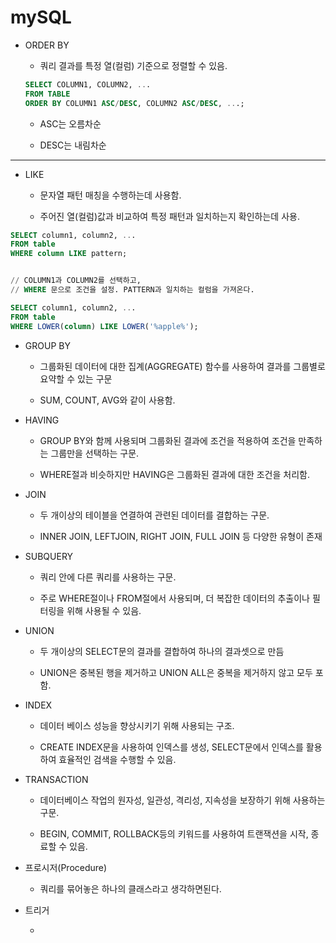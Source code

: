 # mySQL



- ORDER BY
  
  - 쿼리 결과를 특정 열(컬럼) 기준으로 정렬할 수 있음.
  
  ```sql
  SELECT COLUMN1, COLUMN2, ...
  FROM TABLE
  ORDER BY COLUMN1 ASC/DESC, COLUMN2 ASC/DESC, ...;
  ```
  
  - ASC는 오름차순
  
  - DESC는 내림차순
    
    
    
    

------



- LIKE
  
  - 문자열 패턴 매칭을 수행하는데 사용함.
  
  - 주어진 열(컬럼)값과 비교하여 특정 패턴과 일치하는지 확인하는데 사용.
    
    

```sql
SELECT column1, column2, ...
FROM table
WHERE column LIKE pattern;


// COLUMN1과 COLUMN2를 선택하고,
// WHERE 문으로 조건을 설정. PATTERN과 일치하는 컬럼을 가져온다.

SELECT column1, column2, ...
FROM table
WHERE LOWER(column) LIKE LOWER('%apple%');


```



- GROUP BY
  
  - 그룹화된 데이터에 대한 집계(AGGREGATE) 함수를 사용하여 결과를 그룹별로 요약할 수 있는 구문
  
  - SUM, COUNT, AVG와 같이 사용함.

- HAVING
  
  - GROUP BY와 함께 사용되며 그룹화된 결과에 조건을 적용하여 조건을 만족하는 그룹만을 선택하는 구문.
  
  - WHERE절과 비슷하지만 HAVING은 그룹화된 결과에 대한 조건을 처리함.

- JOIN
  
  - 두 개이상의 테이블을 연결하여 관련된 데이터를 결합하는 구문.
  
  - INNER JOIN, LEFTJOIN, RIGHT JOIN, FULL JOIN 등 다양한 유형이 존재

- SUBQUERY
  
  - 쿼리 안에 다른 쿼리를 사용하는 구문.
  
  - 주로 WHERE절이나 FROM절에서 사용되며, 더 복잡한 데이터의 추출이나 필터링을 위해 사용될 수 있음.

- UNION
  
  - 두 개이상의 SELECT문의 결과를 결합하여 하나의 결과셋으로 만듬
  
  - UNION은 중복된 행을 제거하고 UNION ALL은 중복을 제거하지 않고 모두 포함. 

- INDEX
  
  - 데이터 베이스 성능을 향상시키기 위해 사용되는 구조.
  
  - CREATE INDEX문을 사용하여 인덱스를 생성, SELECT문에서 인덱스를 활용하여 효율적인 검색을 수행할 수 있음.

- TRANSACTION
  
  - 데이터베이스 작업의 원자성, 일관성, 격리성, 지속성을 보장하기 위해 사용하는 구문.
  
  - BEGIN, COMMIT, ROLLBACK등의 키워드를 사용하여 트랜잭션을 시작, 종료할 수 있음.









- 프로시저(Procedure)
  
  - 쿼리를 묶어놓은 하나의 클래스라고 생각하면된다.





- 트리거
  
  - 
